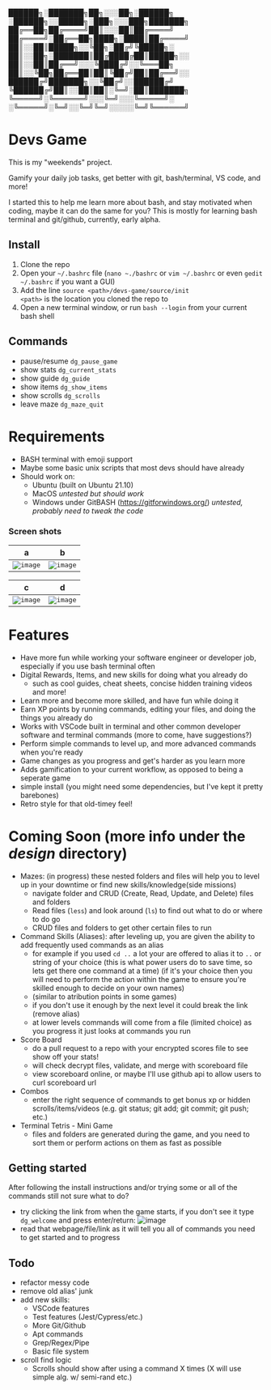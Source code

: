 
██████╗░███████╗██╗░░░██╗░██████╗  ░██████╗░░█████╗░███╗░░░███╗███████╗
██╔══██╗██╔════╝██║░░░██║██╔════╝  ██╔════╝░██╔══██╗████╗░████║██╔════╝
██║░░██║█████╗░░╚██╗░██╔╝╚█████╗░  ██║░░██╗░███████║██╔████╔██║█████╗░░
██║░░██║██╔══╝░░░╚████╔╝░░╚═══██╗  ██║░░╚██╗██╔══██║██║╚██╔╝██║██╔══╝░░
██████╔╝███████╗░░╚██╔╝░░██████╔╝  ╚██████╔╝██║░░██║██║░╚═╝░██║███████╗
╚═════╝░╚══════╝░░░╚═╝░░░╚═════╝░  ░╚═════╝░╚═╝░░╚═╝╚═╝░░░░░╚═╝╚══════╝
# Devs Game
This is my "weekends" project.

Gamify your daily job tasks, get better with git, bash/terminal, VS code, and more!

I started this to help me learn more about bash, and stay motivated when coding, maybe it can do the same for you?
This is mostly for learning bash terminal and git/github, currently, early alpha.



## Install
1. Clone the repo
2. Open your `~/.bashrc` file (`nano ~./bashrc` or `vim ~/.bashrc` or even `gedit ~/.bashrc` if you want a GUI)
3. Add the line `source <path>/devs-game/source/init` <br>
`<path>` is the location you cloned the repo to
4. Open a new terminal window, or run `bash --login` from your current bash shell

## Commands
- pause/resume `dg_pause_game`
- show stats   `dg_current_stats`
- show guide   `dg_guide`
- show items   `dg_show_items`
- show scrolls `dg_scrolls`
- leave maze   `dg_maze_quit`

# Requirements
- BASH terminal with emoji support
- Maybe some basic unix scripts that most devs should have already
- Should work on:
  - Ubuntu (built on Ubuntu 21.10)
  - MacOS *untested but should work*
  - Windows under GitBASH (https://gitforwindows.org/) *untested, probably need to tweak the code*

### Screen shots
a|b|
--|--|
<kbd> ![image](https://user-images.githubusercontent.com/87285224/162610212-24e08a9d-3154-4f65-8dc2-5758d3596957.png)</kbd>|<kbd>![image](https://user-images.githubusercontent.com/87285224/162609655-0e5f2275-6aa6-430b-ab8c-9e6fe822f975.png)</kbd>|

c|d|
--|--|
<kbd>![image](https://user-images.githubusercontent.com/87285224/162610812-183661f1-d194-4bdd-8237-5eadd1530251.png)</kbd>|<kbd>![image](https://user-images.githubusercontent.com/87285224/162614733-6fafe1b4-1de8-4e4d-9e79-20fa2dfce1f5.png)</kbd>|

# Features
- Have more fun while working your software engineer or developer job, especially if you use bash terminal often
- Digital Rewards, Items, and new skills for doing what you already do
  - such as cool guides, cheat sheets, concise hidden training videos and more!
- Learn more and become more skilled, and have fun while doing it
- Earn XP points by running commands, editing your files, and doing the things you already do
- Works with VSCode built in terminal and other common developer software and terminal commands (more to come, have suggestions?)
- Perform simple commands to level up, and more advanced commands when you're ready
- Game changes as you progress and get's harder as you learn more
- Adds gamification to your current workflow, as opposed to being a seperate game
- simple install (you might need some dependencies, but I've kept it pretty barebones)
- Retro style for that old-timey feel!

# 

# Coming Soon (more info under the _design_ directory)
- Mazes: (in progress) these nested folders and files will help you to level up in your downtime or find new skills/knowledge(side missions)
  - navigate folder and CRUD (Create, Read, Update, and Delete) files and folders
  - Read files (`less`) and look around (`ls`) to find out what to do or where to do go
  - CRUD files and folders to get other certain files to run
- Command Skills (Aliases): after leveling up, you are given the ability to add frequently used commands as an alias
  - for example if you used `cd ..` a lot your are offered to alias it to `..` or string of your choice (this is what power users do to save time, so lets get there one command at a time)
    (if it's your choice then you will need to perform the action within the game to ensure you're skilled enough to decide on your own names)
  - (similar to atribution points in some games)
  - if you don't use it enough by the next level it could break the link (remove alias)
  - at lower levels commands will come from a file (limited choice) as you progress it just looks at commands you run
- Score Board
  - do a pull request to a repo with your encrypted scores file to see show off your stats!
  - will check decrypt files, validate, and merge with scoreboard file
  - view scoreboard online, or maybe I'll use github api to allow users to curl scoreboard url 
- Combos
  - enter the right sequence of commands to get bonus xp or hidden scrolls/items/videos (e.g. git status; git add; git commit; git push; etc.)
- Terminal Tetris - Mini Game
  - files and folders are generated during the game, and you need to sort them or perform actions on them as fast as possible
 
## Getting started
  After following the install instructions and/or trying some or all of the commands still not sure what to do?
  - try clicking the link from when the game starts, if you don't see it type `dg_welcome` and press enter/return:
![image](https://user-images.githubusercontent.com/87285224/163726314-f6880281-c62a-4251-bc8b-f98131309ed3.png)
  - read that webpage/file/link as it will tell you all of commands you need to get started and to progress

## Todo
- refactor messy code
- remove old alias' junk
- add new skills:
  - VSCode features
  - Test features (Jest/Cypress/etc.)
  - More Git/Github
  - Apt commands
  - Grep/Regex/Pipe
  - Basic file system
- scroll find logic
  - Scrolls should show after using a command X times (X will use simple alg. w/ semi-rand etc.)

